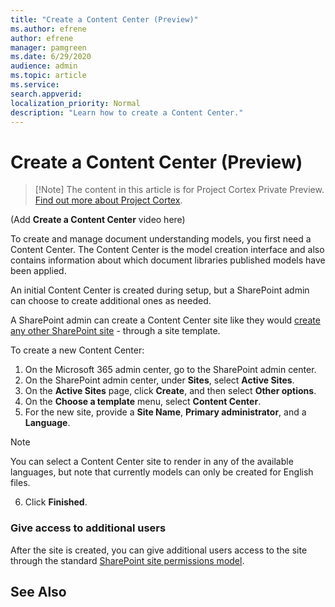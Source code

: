 ```yaml
---
title: "Create a Content Center (Preview)"
ms.author: efrene
author: efrene
manager: pamgreen
ms.date: 6/29/2020
audience: admin
ms.topic: article
ms.service: 
search.appverid: 
localization_priority: Normal
description: "Learn how to create a Content Center."
---
```


# Create a Content Center (Preview)

> [!Note] The content in this article is for Project Cortex Private Preview. [Find out more about Project Cortex]().

(Add **Create a Content Center** video here)

To create and manage document understanding models, you first need a Content Center. The Content Center is the model creation interface and also contains information about which document libraries published models have been applied.

An initial Content Center is created during setup, but a SharePoint admin can choose to create additional ones as needed.

A SharePoint admin can create a Content Center site like they would [create any other SharePoint site](https://docs.microsoft.com/sharepoint/create-site-collection) - through a site template.

To create a new Content Center:

1. On the Microsoft 365 admin center, go to the SharePoint admin center.
2. On the SharePoint admin center, under **Sites**, select **Active Sites**.
3. On the **Active Sites** page, click **Create**, and then select **Other options**.
4. On the **Choose a template** menu, select **Content Center**.
5. For the new site, provide a **Site Name**, **Primary administrator**, and a **Language**.</br>

> [!Note] 
> You can select a Content Center site to render in any of the available languages, but note that currently models can only be created for English files.</br>

6. Click **Finished**.

### Give access to additional users
 
After the site is created, you can give additional users access to the site through the standard [SharePoint site permissions model](https://docs.microsoft.com/sharepoint/modern-experience-sharing-permissions).





## See Also
  




